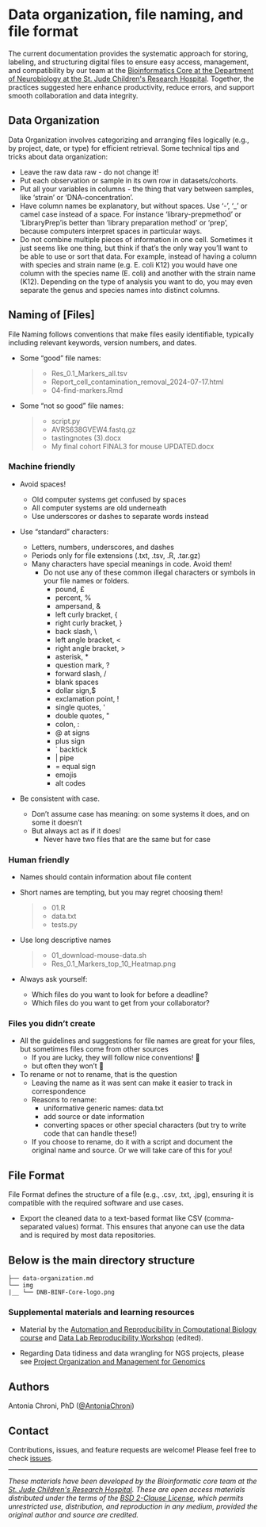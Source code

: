 # Data organization, file naming, and file format

The current documentation provides the systematic approach for storing, labeling, and structuring digital files to ensure easy access, management, and compatibility by our team at the [Bioinformatics Core at the Department of Neurobiology at the St. Jude Children's Research Hospital](https://www.stjude.org/research/departments/developmental-neurobiology/shared-resources/bioinformatic-core.html). Together, the practices suggested here enhance productivity, reduce errors, and support smooth collaboration and data integrity.


## Data Organization

Data Organization involves categorizing and arranging files logically (e.g., by project, date, or type) for efficient retrieval. Some technical tips and tricks about data organization:

- Leave the raw data raw - do not change it!
- Put each observation or sample in its own row in datasets/cohorts.
- Put all your variables in columns - the thing that vary between samples, like ‘strain’ or ‘DNA-concentration’.
- Have column names be explanatory, but without spaces. Use ‘-’, ‘_’ or camel case instead of a space. For instance ‘library-prepmethod’
or ‘LibraryPrep’is better than ’library preparation method’ or ‘prep’, because computers interpret spaces in particular ways.
- Do not combine multiple pieces of information in one cell. Sometimes it just seems like one thing, but think if that’s the only way
you’ll want to be able to use or sort that data. For example, instead of having a column with species and strain name (e.g. E. coli
K12) you would have one column with the species name (E. coli) and another with the strain name (K12). Depending on the type of
analysis you want to do, you may even separate the genus and species names into distinct columns.


## Naming of [Files]

File Naming follows conventions that make files easily identifiable, typically including relevant keywords, version numbers, and dates.

- Some “good” file names:
    > - Res_0.1_Markers_all.tsv
    > - Report_cell_contamination_removal_2024-07-17.html
    > - 04-find-markers.Rmd

- Some “not so good” file names:
    > - script.py
    > - AVRS638GVEW4.fastq.gz
    > - tastingnotes (3).docx
    > - My final cohort FINAL3 for mouse UPDATED.docx

### Machine friendly

- Avoid spaces!
  - Old computer systems get confused by spaces
  - All computer systems are old underneath
  - Use underscores or dashes to separate words instead

- Use “standard” characters:
  - Letters, numbers, underscores, and dashes
  - Periods only for file extensions (.txt, .tsv, .R, .tar.gz)
  - Many characters have special meanings in code. Avoid them!
    - Do not use any of these common illegal characters or symbols in your file names or folders.
       - pound, £ 
       - percent, % 
       - ampersand, & 
       - left curly bracket, {
       - right curly bracket, } 
       - back slash, \ 
       - left angle bracket, <
       - right angle bracket, >
       - asterisk, *
       - question mark, ? 
       - forward slash, / 
       - blank spaces
       - dollar sign,$ 
       - exclamation point, ! 
       - single quotes, ' 
       - double quotes, " 
       - colon, : 
       - @ at signs
       - plus sign
       - ` backtick
       - | pipe
       - = equal sign
       - emojis
       - alt codes

- Be consistent with case.
  - Don’t assume case has meaning: on some systems it does, and on some it doesn’t
  - But always act as if it does!
    - Never have two files that are the same but for case


### Human friendly

- Names should contain information about file content
- Short names are tempting, but you may regret choosing them!
    > - 01.R
    > - data.txt
    > - tests.py

- Use long descriptive names
    > - 01_download-mouse-data.sh
    > - Res_0.1_Markers_top_10_Heatmap.png

- Always ask yourself:
    - Which files do you want to look for before a deadline?
    - Which files do you want to get from your collaborator?

### Files you didn’t create

- All the guidelines and suggestions for file names are great for your files, but sometimes files come from other sources
    - If you are lucky, they will follow nice conventions! 🎉
    - but often they won’t 🫤
- To rename or not to rename, that is the question
    - Leaving the name as it was sent can make it easier to track in correspondence
    - Reasons to rename:
       - uniformative generic names: data.txt
       - add source or date information
       - converting spaces or other special characters (but try to write code that can handle these!)
    - If you choose to rename, do it with a script and document the original name and source. Or we will take care of this for you!


## File Format

File Format defines the structure of a file (e.g., .csv, .txt, .jpg), ensuring it is compatible with the required software and use cases.

  - Export the cleaned data to a text-based format like CSV (comma-separated values) format. This ensures that anyone can use the
data and is required by most data repositories.


## Below is the main directory structure 

```
├── data-organization.md
└── img
|__ └── DNB-BINF-Core-logo.png
```


### Supplemental materials and learning resources
* Material by the [Automation and Reproducibility in Computational Biology course](https://github.com/stjude-dnb-binfcore/trainings/tree/add-wiki-documentation/courses/Automation-Reproducibility-compbio) and [Data Lab Reproducibility Workshop](https://alexslemonade.github.io/reproducible-research/workshop-schedule.html) (edited).

* Regarding Data tidiness and data wrangling for NGS projects, please see [Project Organization and Management for Genomics](https://datacarpentry.org/organization-genomics/)


## Authors

Antonia Chroni, PhD ([@AntoniaChroni](https://github.com/AntoniaChroni))

## Contact

Contributions, issues, and feature requests are welcome! Please feel free to check [issues](https://github.com/stjude-dnb-binfcore/trainings/issues).

---

*These materials have been developed by the Bioinformatic core team at the [St. Jude Children's Research Hospital](https://www.stjude.org/). These are open access materials distributed under the terms of the [BSD 2-Clause License](https://opensource.org/license/bsd-2-clause), which permits unrestricted use, distribution, and reproduction in any medium, provided the original author and source are credited.*